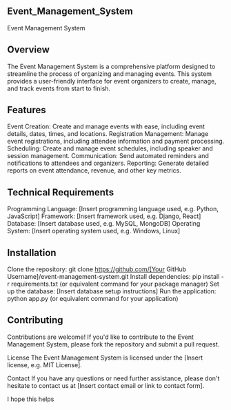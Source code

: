 ## Event_Management_System

Event Management System

## Overview
The Event Management System is a comprehensive platform designed to streamline the process of organizing and managing events. This system provides a user-friendly interface for event organizers to create, manage, and track events from start to finish.

## Features
Event Creation: Create and manage events with ease, including event details, dates, times, and locations.
Registration Management: Manage event registrations, including attendee information and payment processing.
Scheduling: Create and manage event schedules, including speaker and session management.
Communication: Send automated reminders and notifications to attendees and organizers.
Reporting: Generate detailed reports on event attendance, revenue, and other key metrics.

## Technical Requirements
Programming Language: [Insert programming language used, e.g. Python, JavaScript]
Framework: [Insert framework used, e.g. Django, React]
Database: [Insert database used, e.g. MySQL, MongoDB]
Operating System: [Insert operating system used, e.g. Windows, Linux]

## Installation
Clone the repository: git clone https://github.com/[Your GitHub Username]/event-management-system.git
Install dependencies: pip install -r requirements.txt (or equivalent command for your package manager)
Set up the database: [Insert database setup instructions]
Run the application: python app.py (or equivalent command for your application)

## Contributing
Contributions are welcome! If you'd like to contribute to the Event Management System, please fork the repository and submit a pull request.

License
The Event Management System is licensed under the [Insert license, e.g. MIT License].

Contact
If you have any questions or need further assistance, please don't hesitate to contact us at [Insert contact email or link to contact form].

I hope this helps
